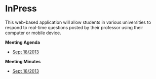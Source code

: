 InPress
=======

This web-based application will allow students in various universities to respond to real-time questions posted by their professor using their computer or mobile device. 


**Meeting Agenda**
* [Sept 18/2013](https://github.com/hadimuhammad/InPress/wiki/Meeting-Agenda-Sept-18)

**Meeting Minutes**
* [Sept 18/2013](https://github.com/hadimuhammad/InPress/wiki/Meeting-Minutes---Sept-18)
